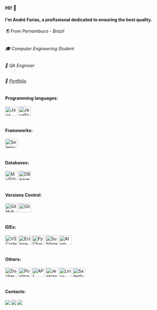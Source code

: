 ### Hi! 👋
#### I'm André Farias, a profissional dedicated to ensuring the best quality.
###### 🌎 From Pernambuco - Brazil
###### 🎓 Computer Engineering Student
###### 💼 QA Engineer
###### 📁 [Portfolio](https://andrefarias.my.canva.site/pt)
  
#
#### Programming languages:
<img align="center" title="Java" height="30" width="40" src="https://www.svgrepo.com/show/349418/java.svg"> <img align="center" title="JavaScript" height="30" width="40" src="https://www.svgrepo.com/show/349419/javascript.svg">

#
#### Frameworks:
<img align="center" title="Selenium" height="30" width="40" src="https://www.svgrepo.com/show/354321/selenium.svg">

#
#### Databases:
<img align="center" title="MySQL" height="30" width="40" src="https://www.svgrepo.com/show/439233/mysql.svg"> <img align="center" title="DBeaver" height="30" width="40" src="https://upload.wikimedia.org/wikipedia/commons/b/b5/DBeaver_logo.svg"> 

#
#### Versions Control:
<img align="center" title="GitHub" height="30" width="40" src="https://www.svgrepo.com/show/439171/github.svg"> <img align="center" title="Git" height="30" width="40" src="https://www.svgrepo.com/show/452210/git.svg">

#
#### IDEs:
<img align="center" title="VSCode" height="30" width="40" src="https://www.svgrepo.com/show/374171/vscode.svg"> <img align="center" title="Eclipse" height="30" width="40" src="https://www.svgrepo.com/show/353685/eclipse-icon.svg">  <img align="center" title="PyCharm" height="30" width="40" src="https://www.svgrepo.com/show/354237/pycharm.svg"> <img align="center" title="SublimeText" height="30" width="40" src="https://www.svgrepo.com/show/354408/sublimetext-icon.svg"> <img align="center" title="Atom" height="30" width="40" src="https://www.svgrepo.com/show/452164/atom.svg">

#
#### Others:
<img align="center" title="Docker" height="30" width="40" src="https://www.svgrepo.com/show/452192/docker.svg"> <img align="center" title="Postman" height="30" width="40" src="https://www.svgrepo.com/show/354202/postman-icon.svg"> <img align="center" title="API" height="30" width="40" src="https://www.svgrepo.com/show/375531/api.svg"> <img align="center" title="Jenkins" height="30" width="40" src="https://www.svgrepo.com/show/373699/jenkins.svg"> <img align="center" title="Linux" height="30" width="40" src="https://www.svgrepo.com/show/354004/linux-tux.svg"> <img align="center" title="Salesforce" height="30" width="40" src="https://www.svgrepo.com/show/354306/salesforce.svg">

#
#### Contacts:
<a href="https://www.linkedin.com/in/andreefarias/" target="_blank"><img src="https://img.shields.io/badge/-LinkedIn-%230077B5?style=for-the-badge&logo=linkedin&logoColor=white" target="_blank"></a> 
<a href = "mailto:andre_luiz_08@hotmail.com"><img src="https://img.shields.io/badge/Hotmail-D14836?style=for-the-badge&logo=hotmail&logoColor=white" target="_blank"></a>
<a href="https://www.instagram.com/andreefarias_" target="_blank" rel="ext"><img src="https://img.shields.io/badge/-Instagram-%23E4405F?style=for-the-badge&logo=instagram&logoColor=white" target="_blank" rel="ext"></a>

